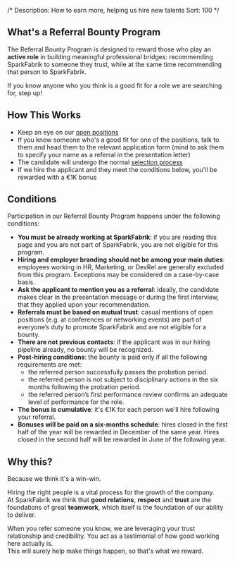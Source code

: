 /*
Description: How to earn more, helping us hire new talents
Sort: 100
*/

## What's a Referral Bounty Program

The Referral Bounty Program is designed to reward those who play an **active role** in building meaningful professional bridges: recommending SparkFabrik to someone they trust, while at the same time recommending that person to SparkFabrik.

If you know anyone who you think is a good fit for a role we are searching for, step up!

## How This Works

* Keep an eye on our [open positions](https://careers.sparkfabrik.com/en/#open-positions)
* If you know someone who's a good fit for one of the positions, talk to them and head them to the relevant application form (mind to ask them to specify your name as a referral in the presentation letter)
* The candidate will undergo the normal [selection process](/working-at-sparkfabrik/job-interviews)
* If we hire the applicant and they meet the conditions below, you'll be rewarded with a €1K bonus

## Conditions

Participation in our Referral Bounty Program happens under the following conditions:

* **You must be already working at SparkFabrik**: if you are reading this page and you are not part of SparkFabrik, you are not eligible for this program.
* **Hiring and employer branding should not be among your main duties**: employees working in HR, Marketing, or DevRel are generally excluded from this program. Exceptions may be considered on a case-by-case basis.
* **Ask the applicant to mention you as a referral**: ideally, the candidate makes clear in the presentation message or during the first interview, that they applied upon your recommendation.
* **Referrals must be based on mutual trust**: casual mentions of open positions (e.g. at conferences or networking events) are part of everyone’s duty to promote SparkFabrik and are not eligible for a bounty.
* **There are not previous contacts**: if the applicant was in our hiring pipeline already, no bounty will be recognized.
* **Post-hiring conditions**: the bounty is paid only if all the following requirements are met:
  * the referred person successfully passes the probation period.
  * the referred person is not subject to disciplinary actions in the six months following the probation period.
  * the referred person’s first performance review confirms an adequate level of performance for the role.
* **The bonus is cumulative**: it's €1K for each person we'll hire following your referral.
* **Bonuses will be paid on a six-months schedule**: hires closed in the first half of the year will be rewarded in December of the same year. Hires closed in the second half will be rewarded in June of the following year.

## Why this?

Because we think it's a win-win.

Hiring the right people is a vital process for the growth of the company.  
At SparkFabrik we think that **good relations**, **respect** and **trust** are the foundations of great **teamwork**, which itself is the foundation of our ability to deliver.

When you refer someone you know, we are leveraging your trust relationship and credibility. You act as a testimonial of how good working here actually is.  
This will surely help make things happen, so that's what we reward.
